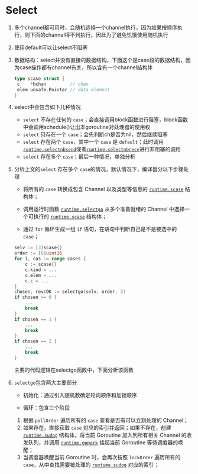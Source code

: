 # Select

1. 多个channel都可用时，会随机选择一个channel执行，因为如果按顺序执行，则下面的channel得不到执行，因此为了避免饥饿使用随机执行

2. 使用default可以让select不阻塞

3. 数据结构：select并没有直接的数据结构，下面这个是case段的数据结构，因为case操作都有channel有关，所以含有一个channel结构体

   ```go
   type scase struct {
   	c    *hchan         // chan
   	elem unsafe.Pointer // data element
   }
   ```

4. select中会包含如下几种情况

    - `select` 不存在任何的 `case`；会直接调用block函数进行阻塞，block函数中会调用schedule()让出本goroutine对处理器的使用权
    - `select` 只存在一个 `case`；会先判断ch是否为nil，然后继续阻塞
    - `select` 存在两个 `case`，其中一个 `case` 是 `default`；此时调用[`runtime.selectnbsend`](https://draveness.me/golang/tree/runtime.selectnbsend)或者[`runtime.selectnbrecv`](https://draveness.me/golang/tree/runtime.selectnbrecv)进行非阻塞的调用
    - `select` 存在多个 `case`；最后一种情况，单独分析

5. 分析上文的`select` 存在多个 `case`的情况，默认情况下，编译器分以下步骤处理

    - 将所有的 `case` 转换成包含 Channel 以及类型等信息的 [`runtime.scase`](https://draveness.me/golang/tree/runtime.scase) 结构体；

    - 调用运行时函数 [`runtime.selectgo`](https://draveness.me/golang/tree/runtime.selectgo) 从多个准备就绪的 Channel 中选择一个可执行的 [`runtime.scase`](https://draveness.me/golang/tree/runtime.scase) 结构体；

    - 通过 `for` 循环生成一组 `if` 语句，在语句中判断自己是不是被选中的 `case`；

   ```go
   selv := [3]scase{}
   order := [6]uint16
   for i, cas := range cases {
       c := scase{}
       c.kind = ...
       c.elem = ...
       c.c = ...
   }
   chosen, revcOK := selectgo(selv, order, 3)
   if chosen == 0 {
       ...
       break
   }
   if chosen == 1 {
       ...
       break
   }
   if chosen == 2 {
       ...
       break
   }
   ```

   主要的代码逻辑在selectgo函数中，下面分析该函数

6. `selectgo`包含两大主要部分

    - 初始化：通过引入随机数确定轮询顺序和加锁顺序

    - 循环：包含三个阶段

    1. 根据 `pollOrder` 遍历所有的 `case` 查看是否有可以立刻处理的 Channel；
    2. 如果存在，直接获取 `case` 对应的索引并返回；如果不存在，创建 [`runtime.sudog`](https://draveness.me/golang/tree/runtime.sudog) 结构体，将当前 Goroutine 加入到所有相关 Channel 的收发队列，并调用 [`runtime.gopark`](https://draveness.me/golang/tree/runtime.gopark) 挂起当前 Goroutine 等待调度器的唤醒；
    3. 当调度器唤醒当前 Goroutine 时，会再次按照 `lockOrder` 遍历所有的 `case`，从中查找需要被处理的 [`runtime.sudog`](https://draveness.me/golang/tree/runtime.sudog) 对应的索引；

   

   











